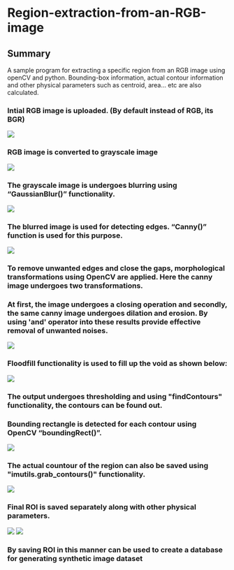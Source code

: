 # Region-extraction-from-an-RGB-image
## Summary
A sample program for extracting a specific region from an RGB image using openCV and python. Bounding-box information, actual contour information and other physical parameters such as centroid, area… etc are also calculated. 

### Intial RGB image is uploaded. (By default instead of RGB, its BGR)
![](Result/6.jpg)

### RGB image is converted to grayscale image
![](Result/Figure_1.png)

### The grayscale image is undergoes blurring using “GaussianBlur()” functionality.
![](Result/Figure_2.png)

### The blurred image is used for detecting edges. “Canny()” function is used for this purpose.
![](Result/Figure_3.png)

### To remove unwanted edges and close the gaps, morphological transformations using OpenCV are applied. Here the canny image undergoes two transformations.
### At first, the image undergoes a closing operation and secondly, the same canny image undergoes dilation and erosion. By using 'and' operator into these results provide effective removal of unwanted noises.
![](Result/Figure_6.png)

### Floodfill functionality is used to fill up the void as shown below:
![](Result/Figure_7.png)

### The output undergoes thresholding and using "findContours" functionality, the contours can be found out.
### Bounding rectangle is detected for each contour using OpenCV “boundingRect()”.
![](Result/Figure_8.png)

### The actual countour of the region can also be saved using "imutils.grab_contours()" functionality.
![](Result/Contour.png)

### Final ROI is saved separately along with other physical parameters.
![](Result/ROI.png) 
![](Result/Figure_9.png)

### By saving ROI in this manner can be used to create a database for generating synthetic image dataset


